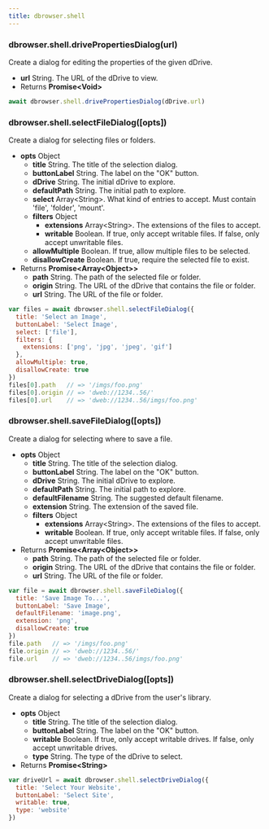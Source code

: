 ```yaml
---
title: dbrowser.shell
---
```


### dbrowser.shell.drivePropertiesDialog(url)

Create a dialog for editing the properties of the given dDrive.

* **url** String. The URL of the dDrive to view.
* Returns **Promise&lt;Void&gt;**

```javascript
await dbrowser.shell.drivePropertiesDialog(dDrive.url)
```

### dbrowser.shell.selectFileDialog(\[opts\])

Create a dialog for selecting files or folders.

* **opts** Object
  * **title** String. The title of the selection dialog.
  * **buttonLabel** String. The label on the "OK" button.
  * **dDrive** String. The initial dDrive to explore.
  * **defaultPath** String. The initial path to explore.
  * **select** Array&lt;String&gt;. What kind of entries to accept. Must contain 'file', 'folder', 'mount'.
  * **filters** Object
    * **extensions** Array&lt;String&gt;. The extensions of the files to accept.
    * **writable** Boolean. If true, only accept writable files. If false, only accept unwritable files.
  * **allowMultiple** Boolean. If true, allow multiple files to be selected.
  * **disallowCreate** Boolean. If true, require the selected file to exist.
* Returns **Promise&lt;Array&lt;Object&gt;&gt;**
  * **path** String. The path of the selected file or folder.
  * **origin** String. The URL of the dDrive that contains the file or folder.
  * **url** String. The URL of the file or folder.

```javascript
var files = await dbrowser.shell.selectFileDialog({
  title: 'Select an Image',
  buttonLabel: 'Select Image',
  select: ['file'],
  filters: {
    extensions: ['png', 'jpg', 'jpeg', 'gif']
  },
  allowMultiple: true,
  disallowCreate: true
})
files[0].path   // => '/imgs/foo.png'
files[0].origin // => 'dweb://1234..56/'
files[0].url    // => 'dweb://1234..56/imgs/foo.png'
```

### dbrowser.shell.saveFileDialog(\[opts\])

Create a dialog for selecting where to save a file.

* **opts** Object
  * **title** String. The title of the selection dialog.
  * **buttonLabel** String. The label on the "OK" button.
  * **dDrive** String. The initial dDrive to explore.
  * **defaultPath** String. The initial path to explore.
  * **defaultFilename** String. The suggested default filename.
  * **extension** String. The extension of the saved file.
  * **filters** Object
    * **extensions** Array&lt;String&gt;. The extensions of the files to accept.
    * **writable** Boolean. If true, only accept writable files. If false, only accept unwritable files.
* Returns **Promise&lt;Array&lt;Object&gt;&gt;**
  * **path** String. The path of the selected file or folder.
  * **origin** String. The URL of the dDrive that contains the file or folder.
  * **url** String. The URL of the file or folder.

```javascript
var file = await dbrowser.shell.saveFileDialog({
  title: 'Save Image To...',
  buttonLabel: 'Save Image',
  defaultFilename: 'image.png',
  extension: 'png',
  disallowCreate: true
})
file.path   // => '/imgs/foo.png'
file.origin // => 'dweb://1234..56/'
file.url    // => 'dweb://1234..56/imgs/foo.png'
```

### dbrowser.shell.selectDriveDialog(\[opts\])

Create a dialog for selecting a dDrive from the user's library.

* **opts** Object
  * **title** String. The title of the selection dialog.
  * **buttonLabel** String. The label on the "OK" button.
  * **writable** Boolean. If true, only accept writable drives. If false, only accept unwritable drives.
  * **type** String. The type of the dDrive to select.
* Returns **Promise&lt;String&gt;**

```javascript
var driveUrl = await dbrowser.shell.selectDriveDialog({
  title: 'Select Your Website',
  buttonLabel: 'Select Site',
  writable: true,
  type: 'website'
})
```
